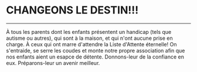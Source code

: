 # CHANGEONS LE DESTIN!!!

----------------------------------------------------------------

À tous les parents dont les enfants présentent un handicap (tels que autisme ou autres), qui sont à la maison, et qui n'ont aucune prise en charge. À ceux qui ont marre d'attendre la Liste d'Attente éternelle!
On s'entraide, se serre les coudes et monte notre propre association afin que nos enfants aient un esapce de détente. Donnons-leur de la confiance en eux. Préparons-leur un avenir meilleur.
